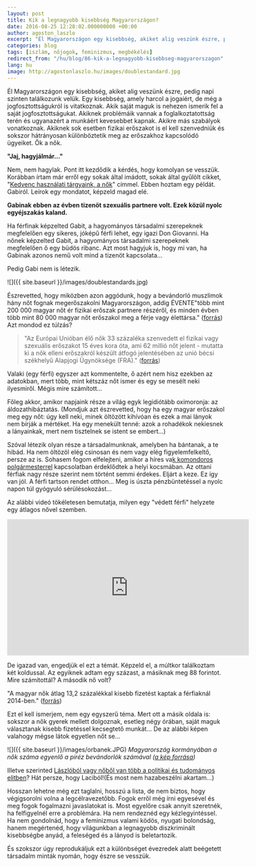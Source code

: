 ```yaml
---
layout: post
title: Kik a legnagyobb kisebbség Magyarországon?
date: 2016-08-25 12:28:02.000000000 +00:00
author: agoston_laszlo
excerpt: "Él Magyarországon egy kisebbség, akiket alig veszünk észre, pedig napi szinten találkozunk velük. Egy kisebbség, amely harcol a jogaiért, de még a jogfosztottságukról is vitatkoznak. Akik saját maguk is nehezen ismerik fel a saját jogfosztottságukat. Akiknek problémáik vannak a foglalkoztatottság terén és ugyanazért a munkáért kevesebbet kapnak. Akikre más szabályok vonatkoznak. Akiknek sok esetben fizikai erőszakot is el kell szenvedniük és sokszor hátrányosan különböztetik meg az erőszakhoz kapcsolódó ügyeiket. Ők a nők."
categories: blog
tags: [iszlám, nőjogok, feminizmus, megbékélés]
redirect_from: "/hu/blog/86-kik-a-legnagyobb-kisebbseg-magyarorszagon"
lang: hu
image: http://agostonlaszlo.hu/images/doublestandard.jpg
---
```

Él Magyarországon egy kisebbség, akiket alig veszünk észre, pedig napi szinten találkozunk velük. Egy kisebbség, amely harcol a jogaiért, de még a jogfosztottságukról is vitatkoznak. Akik saját maguk is nehezen ismerik fel a saját jogfosztottságukat. Akiknek problémáik vannak a foglalkoztatottság terén és ugyanazért a munkáért kevesebbet kapnak. Akikre más szabályok vonatkoznak. Akiknek sok esetben fizikai erőszakot is el kell szenvedniük és sokszor hátrányosan különböztetik meg az erőszakhoz kapcsolódó ügyeiket. Ők a nők.

**"Jaj, hagyjálmár..."**

Nem, nem hagylak. Pont itt kezdődik a kérdés, hogy komolyan se vesszük. Korábban írtam már erről egy sokak által imádott, sokak által gyűlölt cikket, "[Kedvenc használati tárgyaink, a nők](http://agostonlaszlo.hu/hu/blog/46-kedvenc-hasznalati-targyaink-a-nok)" címmel. Ebben hoztam egy példát. Gabiról. Leírok egy mondatot, képzeld magad elé.

**Gabinak ebben az évben tizenöt szexuális partnere volt. Ezek közül nyolc egyéjszakás kaland.**

Ha férfinak képzelted Gabit, a hagyományos társadalmi szerepeknek megfelelően egy sikeres, jóképű férfi lehet, egy igazi Don Giovanni.
Ha nőnek képzelted Gabit, a hagyományos társadalmi szerepeknek megfelelően ő egy büdös ribanc.
Azt most hagyjuk is, hogy mi van, ha Gabinak azonos nemű volt mind a tizenöt kapcsolata...

Pedig Gabi nem is létezik.

![]({{ site.baseurl }}/images/doublestandards.jpg)

Észrevetted, hogy miközben azon aggódunk, hogy a bevándorló muszlimok hány nőt fognak megerőszakolni Magyarországon, addig ÉVENTE"több mint 200 000 magyar nőt ér fizikai erőszak partnere részéről, és minden évben több mint 80 000 magyar nőt erőszakol meg a férje vagy élettársa." ([forrás](http://nullker.hu/2014/11/nemi-eroszak-magyarorszagon-interju-stummer-veraval/)) Azt mondod ez túlzás?

> "Az Európai Unióban élő nők 33 százaléka szenvedett el fizikai vagy szexuális erőszakot 15 éves kora óta, ami 62 millió nőt jelent - mutatta ki a nők elleni erőszakról készült átfogó jelentésében az unió bécsi székhelyű Alapjogi Ügynöksége (FRA)." ([forrás](http://www.origo.hu/nagyvilag/20140305-a-nok-egyharmada-szenved-el-eroszakot-az-eu-ban.html))

Valaki (egy férfi) egyszer azt kommentelte, ő azért nem hisz ezekben az adatokban, mert több, mint kétszáz nőt ismer és egy se mesélt neki ilyesmiről. Mégis mire számított...

Főleg akkor, amikor napjaink része a világ egyk legidiótább oximoronja: az áldozathibáztatás. (Mondjuk azt észrevetted, hogy ha egy magyar erőszakol meg egy nőt: úgy kell neki, minek öltözött kihívóan és ezek a mai lányok nem bírják a mértéket. Ha egy menekült tenné: azok a rohadékok nekiesnek a lányainkak, mert nem tisztelnek se istent se embert...)

Szóval létezik olyan része a társadalmunknak, amelyben ha bántanak, a te hibád. Ha nem öltözöl elég csinosan és nem vagy elég figyelemfelkeltő, persze az is. Sohasem fogom elfelejteni, amikor a híres va[k komondoros polgármesterrel](http://index.hu/belfold/2015/05/13/balogh_jozsef_vak_komondor_csaladon_beluli_eroszak_birosag_targyalas/) kapcsolatban érdeklődtek a helyi kocsmában. Az ottani férfiak nagy része szerint nem történt semmi érdekes. Eljárt a keze. Ez így van jól. A férfi tartson rendet otthon... Meg is úszta pénzbüntetéssel a nyolc napon túl gyógyuló sérülésokozást...

Az alábbi videó tökéletesen bemutatja, milyen egy "védett férfi" helyzete egy átlagos nővel szemben.

<iframe src="https://www.facebook.com/plugins/video.php?href=https%3A%2F%2Fwww.facebook.com%2Fagostonlaszloartist%2Fvideos%2F856436167793816%2F&show_text=0&width=560" width="560" height="315" style="border:none;overflow:hidden" scrolling="no" frameborder="0" allowTransparency="true" allowFullScreen="true"></iframe>

De igazad van, engedjük el ezt a témát. Képzeld el, a múltkor találkoztam két koldussal. Az egyiknek adtam egy százast, a másiknak meg 88 forintot. Mire számítottál? A második nő volt?

"A magyar nők átlag 13,2 százalékkal kisebb fizetést kaptak a férfiaknál 2014-ben." ([forrás](http://index.hu/gazdasag/2016/03/01/novekszik_a_kulonbseg_a_noi_es_a_ferfi_fizetesek_kozott/))

Ezt el kell ismerjem, nem egy egyszerű téma. Mert ott a másik oldala is: sokszor a nők gyerek mellett dolgoznak, esetleg négy órában, saját maguk választanak kisebb fizetéssel kecsegtető munkát... De az alábbi képen valahogy mégse látok egyetlen nőt se...

![]({{ site.baseurl }}/images/orbanek.JPG)
*Magyarország kormányában a nők száma egyenlő a piréz bevándorlók számával ([a kép forrása](https://www.ard-wien.de/wp-content/uploads/sites/3/2015/12/Ungar-Regierung-picall-kl.jpg))*

Illetve szerinted [Lászlóból vagy nőből van több a politikai és tudományos elitben](http://kettosmerce.blog.hu/2016/05/16/laszlobol_vagy_nobol_van_tobb_a_politikai_es_tudomanyos_elitben_hat_persze_hogy_lacibol)? Hát persze, hogy Laciból!(És most nem hazabeszélni akartam...)

Hosszan lehetne még ezt taglalni, hosszú a lista, de nem biztos, hogy végigsorolni volna a legcélravezetőbb. Fogok erről még írni egyesével és meg fogok fogalmazni javaslatokat is. Most egyelőre csak annyit szeretnék, ha felfigyelnél erre a problémára. Ha nem rendeznéd egy kézlegyintéssel. Ha nem gondolnád, hogy a feminizmus valami ködös, nyugati bolondság, hanem megértenéd, hogy világunkban a legnagyobb diszkriminált kisebbségbe anyád, a feleséged és a lányod is beletartozik.

És szokszor úgy reprodukáljuk ezt a különbséget évezredek alatt beégetett társadalm minták nyomán, hogy észre se vesszük.
